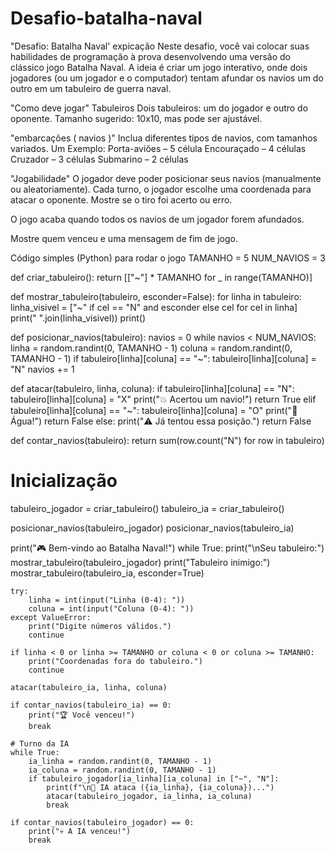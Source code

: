 # Desafio-batalha-naval
"Desafio: Batalha Naval'
expicação
Neste desafio, você vai colocar suas habilidades de programação à prova desenvolvendo uma versão do clássico jogo Batalha Naval. A ideia é criar um jogo interativo, onde dois jogadores (ou um jogador e o computador) tentam afundar os navios um do outro em um tabuleiro de guerra naval.

"Como deve jogar"
Tabuleiros
Dois tabuleiros: um do jogador e outro do oponente.
Tamanho sugerido: 10x10, mas pode ser ajustável.

"embarcações ( navios )"
Inclua diferentes tipos de navios, com tamanhos variados. Um Exemplo:
Porta-aviões – 5 célula
Encouraçado – 4 células
Cruzador – 3 células
Submarino – 2 células

"Jogabilidade"
O jogador deve poder posicionar seus navios (manualmente ou aleatoriamente).
Cada turno, o jogador escolhe uma coordenada para atacar o oponente.
Mostre se o tiro foi acerto ou erro.

O jogo acaba quando todos os navios de um jogador forem afundados.

Mostre quem venceu e uma mensagem de fim de jogo.

Código simples (Python) para rodar o jogo
TAMANHO = 5
NUM_NAVIOS = 3

def criar_tabuleiro():
    return [["~"] * TAMANHO for _ in range(TAMANHO)]

def mostrar_tabuleiro(tabuleiro, esconder=False):
    for linha in tabuleiro:
        linha_visivel = ["~" if cel == "N" and esconder else cel for cel in linha]
        print(" ".join(linha_visivel))
    print()

def posicionar_navios(tabuleiro):
    navios = 0
    while navios < NUM_NAVIOS:
        linha = random.randint(0, TAMANHO - 1)
        coluna = random.randint(0, TAMANHO - 1)
        if tabuleiro[linha][coluna] == "~":
            tabuleiro[linha][coluna] = "N"
            navios += 1

def atacar(tabuleiro, linha, coluna):
    if tabuleiro[linha][coluna] == "N":
        tabuleiro[linha][coluna] = "X"
        print("💥 Acertou um navio!")
        return True
    elif tabuleiro[linha][coluna] == "~":
        tabuleiro[linha][coluna] = "O"
        print("🌊 Água!")
        return False
    else:
        print("⚠️ Já tentou essa posição.")
        return False

def contar_navios(tabuleiro):
    return sum(row.count("N") for row in tabuleiro)

# Inicialização
tabuleiro_jogador = criar_tabuleiro()
tabuleiro_ia = criar_tabuleiro()

posicionar_navios(tabuleiro_jogador)
posicionar_navios(tabuleiro_ia)

print("🎮 Bem-vindo ao Batalha Naval!")
while True:
    print("\nSeu tabuleiro:")
    mostrar_tabuleiro(tabuleiro_jogador)
    print("Tabuleiro inimigo:")
    mostrar_tabuleiro(tabuleiro_ia, esconder=True)

    try:
        linha = int(input("Linha (0-4): "))
        coluna = int(input("Coluna (0-4): "))
    except ValueError:
        print("Digite números válidos.")
        continue

    if linha < 0 or linha >= TAMANHO or coluna < 0 or coluna >= TAMANHO:
        print("Coordenadas fora do tabuleiro.")
        continue

    atacar(tabuleiro_ia, linha, coluna)

    if contar_navios(tabuleiro_ia) == 0:
        print("🏆 Você venceu!")
        break

    # Turno da IA
    while True:
        ia_linha = random.randint(0, TAMANHO - 1)
        ia_coluna = random.randint(0, TAMANHO - 1)
        if tabuleiro_jogador[ia_linha][ia_coluna] in ["~", "N"]:
            print(f"\n🤖 IA ataca ({ia_linha}, {ia_coluna})...")
            atacar(tabuleiro_jogador, ia_linha, ia_coluna)
            break

    if contar_navios(tabuleiro_jogador) == 0:
        print("💀 A IA venceu!")
        break
